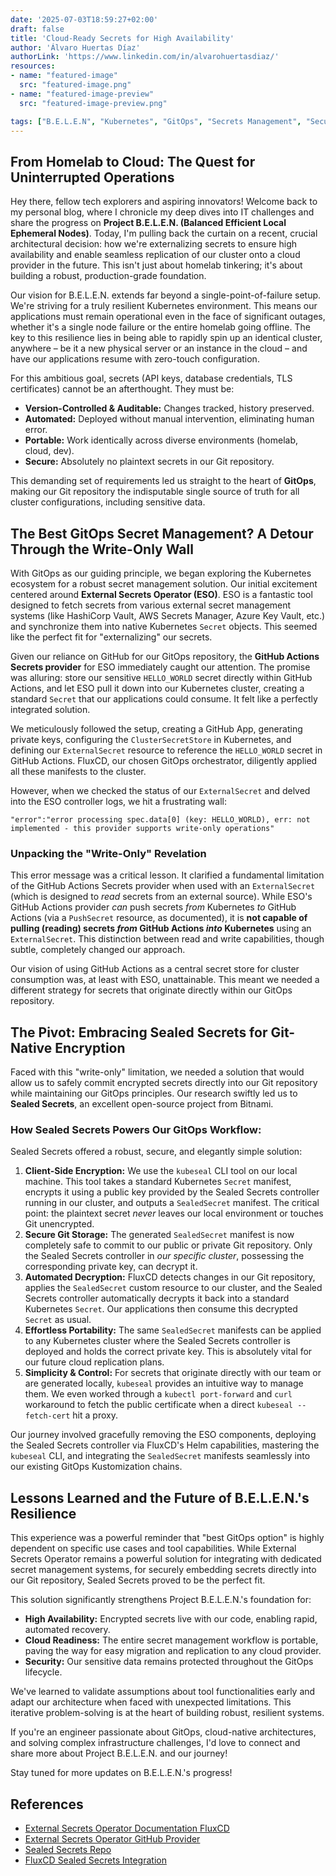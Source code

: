 ```yaml
---
date: '2025-07-03T18:59:27+02:00'
draft: false
title: 'Cloud-Ready Secrets for High Availability'
author: 'Álvaro Huertas Díaz'
authorLink: 'https://www.linkedin.com/in/alvarohuertasdiaz/'
resources:
- name: "featured-image"
  src: "featured-image.png"
- name: "featured-image-preview"
  src: "featured-image-preview.png"

tags: ["B.E.L.E.N", "Kubernetes", "GitOps", "Secrets Management", "Security"]
---
```


## From Homelab to Cloud: The Quest for Uninterrupted Operations

Hey there, fellow tech explorers and aspiring innovators\! Welcome back to my personal blog, where I chronicle my deep dives into IT challenges and share the progress on **Project B.E.L.E.N. (Balanced Efficient Local Ephemeral Nodes)**. Today, I'm pulling back the curtain on a recent, crucial architectural decision: how we're externalizing secrets to ensure high availability and enable seamless replication of our cluster onto a cloud provider in the future. This isn't just about homelab tinkering; it's about building a robust, production-grade foundation.

Our vision for B.E.L.E.N. extends far beyond a single-point-of-failure setup. We're striving for a truly resilient Kubernetes environment. This means our applications must remain operational even in the face of significant outages, whether it's a single node failure or the entire homelab going offline. The key to this resilience lies in being able to rapidly spin up an identical cluster, anywhere – be it a new physical server or an instance in the cloud – and have our applications resume with zero-touch configuration.

For this ambitious goal, secrets (API keys, database credentials, TLS certificates) cannot be an afterthought. They must be:

  * **Version-Controlled & Auditable:** Changes tracked, history preserved.
  * **Automated:** Deployed without manual intervention, eliminating human error.
  * **Portable:** Work identically across diverse environments (homelab, cloud, dev).
  * **Secure:** Absolutely no plaintext secrets in our Git repository.

This demanding set of requirements led us straight to the heart of **GitOps**, making our Git repository the indisputable single source of truth for all cluster configurations, including sensitive data.

## The Best GitOps Secret Management? A Detour Through the Write-Only Wall

With GitOps as our guiding principle, we began exploring the Kubernetes ecosystem for a robust secret management solution. Our initial excitement centered around **External Secrets Operator (ESO)**. ESO is a fantastic tool designed to fetch secrets from various external secret management systems (like HashiCorp Vault, AWS Secrets Manager, Azure Key Vault, etc.) and synchronize them into native Kubernetes `Secret` objects. This seemed like the perfect fit for "externalizing" our secrets.

Given our reliance on GitHub for our GitOps repository, the **GitHub Actions Secrets provider** for ESO immediately caught our attention. The promise was alluring: store our sensitive `HELLO_WORLD` secret directly within GitHub Actions, and let ESO pull it down into our Kubernetes cluster, creating a standard `Secret` that our applications could consume. It felt like a perfectly integrated solution.

We meticulously followed the setup, creating a GitHub App, generating private keys, configuring the `ClusterSecretStore` in Kubernetes, and defining our `ExternalSecret` resource to reference the `HELLO_WORLD` secret in GitHub Actions. FluxCD, our chosen GitOps orchestrator, diligently applied all these manifests to the cluster.

However, when we checked the status of our `ExternalSecret` and delved into the ESO controller logs, we hit a frustrating wall:

```
"error":"error processing spec.data[0] (key: HELLO_WORLD), err: not implemented - this provider supports write-only operations"
```

### Unpacking the "Write-Only" Revelation

This error message was a critical lesson. It clarified a fundamental limitation of the GitHub Actions Secrets provider when used with an `ExternalSecret` (which is designed to *read* secrets from an external source). While ESO's GitHub Actions provider *can* push secrets *from* Kubernetes *to* GitHub Actions (via a `PushSecret` resource, as documented), it is **not capable of pulling (reading) secrets *from* GitHub Actions *into* Kubernetes** using an `ExternalSecret`. This distinction between read and write capabilities, though subtle, completely changed our approach.

Our vision of using GitHub Actions as a central secret store for cluster consumption was, at least with ESO, unattainable. This meant we needed a different strategy for secrets that originate directly within our GitOps repository.

## The Pivot: Embracing Sealed Secrets for Git-Native Encryption

Faced with this "write-only" limitation, we needed a solution that would allow us to safely commit encrypted secrets directly into our Git repository while maintaining our GitOps principles. Our research swiftly led us to **Sealed Secrets**, an excellent open-source project from Bitnami.

### How Sealed Secrets Powers Our GitOps Workflow:

Sealed Secrets offered a robust, secure, and elegantly simple solution:

1.  **Client-Side Encryption:** We use the `kubeseal` CLI tool on our local machine. This tool takes a standard Kubernetes `Secret` manifest, encrypts it using a public key provided by the Sealed Secrets controller running in our cluster, and outputs a `SealedSecret` manifest. The critical point: the plaintext secret *never* leaves our local environment or touches Git unencrypted.
2.  **Secure Git Storage:** The generated `SealedSecret` manifest is now completely safe to commit to our public or private Git repository. Only the Sealed Secrets controller in *our specific cluster*, possessing the corresponding private key, can decrypt it.
3.  **Automated Decryption:** FluxCD detects changes in our Git repository, applies the `SealedSecret` custom resource to our cluster, and the Sealed Secrets controller automatically decrypts it back into a standard Kubernetes `Secret`. Our applications then consume this decrypted `Secret` as usual.
4.  **Effortless Portability:** The same `SealedSecret` manifests can be applied to any Kubernetes cluster where the Sealed Secrets controller is deployed and holds the correct private key. This is absolutely vital for our future cloud replication plans.
5.  **Simplicity & Control:** For secrets that originate directly with our team or are generated locally, `kubeseal` provides an intuitive way to manage them. We even worked through a `kubectl port-forward` and `curl` workaround to fetch the public certificate when a direct `kubeseal --fetch-cert` hit a proxy.

Our journey involved gracefully removing the ESO components, deploying the Sealed Secrets controller via FluxCD's Helm capabilities, mastering the `kubeseal` CLI, and integrating the `SealedSecret` manifests seamlessly into our existing GitOps Kustomization chains.

## Lessons Learned and the Future of B.E.L.E.N.'s Resilience

This experience was a powerful reminder that "best GitOps option" is highly dependent on specific use cases and tool capabilities. While External Secrets Operator remains a powerful solution for integrating with dedicated secret management systems, for securely embedding secrets directly into our Git repository, Sealed Secrets proved to be the perfect fit.

This solution significantly strengthens Project B.E.L.E.N.'s foundation for:

  * **High Availability:** Encrypted secrets live with our code, enabling rapid, automated recovery.
  * **Cloud Readiness:** The entire secret management workflow is portable, paving the way for easy migration and replication to any cloud provider.
  * **Security:** Our sensitive data remains protected throughout the GitOps lifecycle.

We've learned to validate assumptions about tool functionalities early and adapt our architecture when faced with unexpected limitations. This iterative problem-solving is at the heart of building robust, resilient systems.

If you're an engineer passionate about GitOps, cloud-native architectures, and solving complex infrastructure challenges, I'd love to connect and share more about Project B.E.L.E.N. and our journey\!

Stay tuned for more updates on B.E.L.E.N.'s progress\!

## References

- [External Secrets Operator Documentation FluxCD](https://external-secrets.io/latest/examples/gitops-using-fluxcd/)
- [External Secrets Operator GitHub Provider](https://external-secrets.io/latest/provider/github/)
- [Sealed Secrets Repo](https://github.com/bitnami-labs/sealed-secrets)
- [FluxCD Sealed Secrets Integration](https://fluxcd.io/flux/guides/sealed-secrets/)